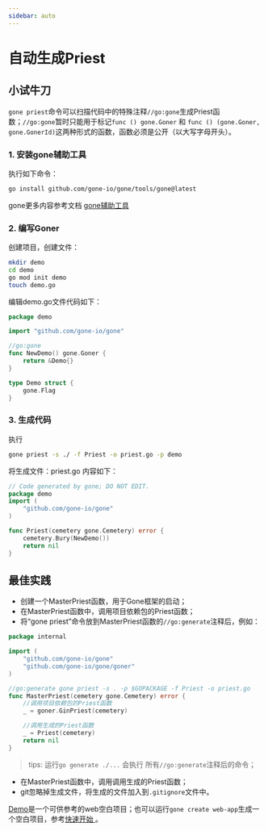 ```yaml
---
sidebar: auto
---
```


# 自动生成Priest

## 小试牛刀
`gone priest`命令可以扫描代码中的特殊注释`//go:gone`生成Priest函数；`//go:gone`暂时只能用于标记`func () gone.Goner` 和 `func () (gone.Goner, gone.GonerId)`这两种形式的函数，函数必须是公开（以大写字母开头）。

### 1. 安装gone辅助工具
执行如下命令：
```bash
go install github.com/gone-io/gone/tools/gone@latest
```
gone更多内容参考文档 [gone辅助工具](../references/gone-tool.md)

### 2. 编写Goner
创建项目，创建文件：
```bash
mkdir demo
cd demo
go mod init demo
touch demo.go
```

编辑demo.go文件代码如下：
```go
package demo

import "github.com/gone-io/gone"

//go:gone
func NewDemo() gone.Goner {
	return &Demo{}
}

type Demo struct {
	gone.Flag
}
```

### 3. 生成代码
执行
```bash
gone priest -s ./ -f Priest -o priest.go -p demo
```
将生成文件：priest.go
内容如下：
```go
// Code generated by gone; DO NOT EDIT.
package demo
import (
    "github.com/gone-io/gone"
)

func Priest(cemetery gone.Cemetery) error {
    cemetery.Bury(NewDemo())
	return nil
}
```

## 最佳实践
- 创建一个MasterPriest函数，用于Gone框架的启动；
- 在MasterPriest函数中，调用项目依赖包的Priest函数；
- 将“gone priest”命令放到MasterPriest函数的`//go:generate`注释后，例如：
```go
package internal

import (
	"github.com/gone-io/gone"
	"github.com/gone-io/gone/goner"
)

//go:generate gone priest -s . -p $GOPACKAGE -f Priest -o priest.go
func MasterPriest(cemetery gone.Cemetery) error {
	//调用项目依赖包的Priest函数
    _ = goner.GinPriest(cemetery)

    //调用生成的Priest函数
	_ = Priest(cemetery)
	return nil
}
```
> tips: 运行`go generate ./...` 会执行 所有`//go:generate`注释后的命令；

- 在MasterPriest函数中，调用调用生成的Priest函数；
- git忽略掉生成文件，将生成的文件加入到`.gitignore`文件中。

[Demo](https://github.com/gone-io/examples/tree/main/empty)是一个可供参考的web空白项目；也可以运行`gone create web-app`生成一个空白项目，参考[快速开始
](https://goner.fun/zh/quick-start/)。